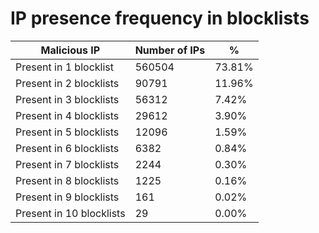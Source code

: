 # IP presence frequency in blocklists
| Malicious IP | Number of IPs | % |
|----|----|----|
| Present in 1 blocklist | 560504 | 73.81% |
| Present in 2 blocklists | 90791 | 11.96% |
| Present in 3 blocklists | 56312 | 7.42% |
| Present in 4 blocklists | 29612 | 3.90% |
| Present in 5 blocklists | 12096 | 1.59% |
| Present in 6 blocklists | 6382 | 0.84% |
| Present in 7 blocklists | 2244 | 0.30% |
| Present in 8 blocklists | 1225 | 0.16% |
| Present in 9 blocklists | 161 | 0.02% |
| Present in 10 blocklists | 29 | 0.00% |
